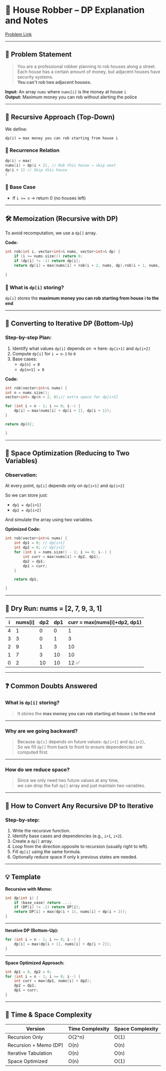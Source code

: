 # 🏡 House Robber – DP Explanation and Notes

[Problem Link](https://leetcode.com/problems/house-robber/submissions/1586293457/)

---

## 📌 Problem Statement

> You are a professional robber planning to rob houses along a street.  
> Each house has a certain amount of money, but adjacent houses have security systems.  
> **You can't rob two adjacent houses.**

**Input:** An array `nums` where `nums[i]` is the money at house `i`  
**Output:** Maximum money you can rob without alerting the police

---

## 🧠 Recursive Approach (Top-Down)

We define:

`dp(i) = max money you can rob starting from house i`

### 🔁 Recurrence Relation

```cpp
dp(i) = max(
nums[i] + dp(i + 2), // Rob this house → skip next
dp(i + 1) // Skip this house
)
```

### 🧱 Base Case

- If `i >= n` → return 0 (no houses left)

---

## 🛠️ Memoization (Recursive with DP)

To avoid recomputation, we use a `dp[]` array.

**Code:**

```cpp
int rob(int i, vector<int>& nums, vector<int>& dp) {
    if (i >= nums.size()) return 0;
    if (dp[i] != -1) return dp[i];
    return dp[i] = max(nums[i] + rob(i + 2, nums, dp),rob(i + 1, nums, dp));
                                                        
}
```

### 🔎 What is `dp[i]` storing?

`dp[i]` stores the **maximum money you can rob starting from house i to the end**

---

## 🔄 Converting to Iterative DP (Bottom-Up)

### Step-by-step Plan:

1. Identify what values `dp[i]` depends on → here: `dp[i+1]` and `dp[i+2]`
2. Compute `dp[i]` for `i = n-1` to `0`
3. Base cases:
   - `dp[n] = 0`
   - `dp[n+1] = 0`

**Code:**

```cpp
int rob(vector<int>& nums) {
int n = nums.size();
vector<int> dp(n + 2, 0);// extra space for dp[i+2]

for (int i = n - 1; i >= 0; i--) {
    dp[i] = max(nums[i] + dp[i + 2], dp[i + 1]);
}

return dp[0];

} 
```


---

## 🤯 Space Optimization (Reducing to Two Variables)

### Observation:

At every point, `dp[i]` depends only on `dp[i+1]` and `dp[i+2]`

So we can store just:

- `dp1 = dp[i+1]`
- `dp2 = dp[i+2]`

And simulate the array using two variables.

**Optimized Code:**

```cpp
int rob(vector<int>& nums) {
    int dp1 = 0; // dp[i+1]
    int dp2 = 0; // dp[i+2]
    for (int i = nums.size() - 1; i >= 0; i--) {
        int curr = max(nums[i] + dp2, dp1);
        dp2 = dp1;
        dp1 = curr;
    }

    return dp1;

}

```


---

## 🧪 Dry Run: nums = [2, 7, 9, 3, 1]

| i | nums[i] | dp2 | dp1 | curr = max(nums[i]+dp2, dp1) |
|---|---------|-----|-----|-------------------------------|
| 4 | 1       | 0   | 0   | 1                             |
| 3 | 3       | 0   | 1   | 3                             |
| 2 | 9       | 1   | 3   | 10                            |
| 1 | 7       | 3   | 10  | 10                            |
| 0 | 2       | 10  | 10  | 12 ✅                         |

---

## ❓ Common Doubts Answered

### What is `dp[i]` storing?

> It stores the **max money you can rob starting at house `i` to the end**

---

### Why are we going backward?

> Because `dp[i]` depends on future values: `dp[i+1]` and `dp[i+2]`,  
> So we fill `dp[]` from back to front to ensure dependencies are computed first.

---

### How do we reduce space?

> Since we only need two future values at any time,  
> we can drop the full `dp[]` array and just maintain two variables.

---

## 🎯 How to Convert Any Recursive DP to Iterative

### Step-by-step:

1. Write the recursive function.
2. Identify base cases and dependencies (e.g., `i+1`, `i+2`).
3. Create a `dp[]` array.
4. Loop from the direction opposite to recursion (usually right to left).
5. Fill `dp[i]` using the same formula.
6. Optionally reduce space if only k previous states are needed.

---

## 💡 Template

**Recursive with Memo:**

```cpp
int dp(int i) {
    if (base_case) return ...;
    if (DP[i] != -1) return DP[i];
    return DP[i] = max(dp(i + 1), nums[i] + dp(i + 2));
}
```

---

**Iterative DP (Bottom-Up):**

```cpp
for (int i = n - 1; i >= 0; i--) {
    dp[i] = max(dp[i + 1], nums[i] + dp[i + 2]);
}
```


---

**Space Optimized Approach:**

```cpp
int dp1 = 0, dp2 = 0;
for (int i = n - 1; i >= 0; i--) {
    int curr = max(dp1, nums[i] + dp2);
    dp2 = dp1;
    dp1 = curr;
}
```

---

## 🧮 Time & Space Complexity

| Version               | Time Complexity | Space Complexity |
|-----------------------|-----------------|------------------|
| Recursion Only        | O(2^n)          | O(1)             |
| Recursion + Memo (DP) | O(n)            | O(n)             |
| Iterative Tabulation  | O(n)            | O(n)             |
| Space Optimized       | O(n)            | O(1)             |
